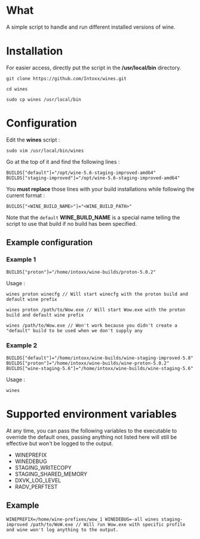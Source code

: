 # What
A simple script to handle and run different installed versions of wine.

# Installation
For easier access, directly put the script in the **/usr/local/bin** directory.

```
git clone https://github.com/Intoxx/wines.git
```
```
cd wines
```
```
sudo cp wines /usr/local/bin
```

# Configuration
Edit the **wines** script :
```
sudo vim /usr/local/bin/wines
```
Go at the top of it and find the following lines :
```
BUILDS["default"]="/opt/wine-5.6-staging-improved-amd64"
BUILDS["staging-improved"]="/opt/wine-5.6-staging-improved-amd64"
```

You **must replace** those lines with your build installations while following the current format : 
```
BUILDS["<WINE_BUILD_NAME>"]="<WINE_BUILD_PATH>"
```
Note that the `default` **WINE_BUILD_NAME** is a special name telling the script to use that build if no build has been specified.

## Example configuration

### Example 1
```
BUILDS["proton"]="/home/intoxx/wine-builds/proton-5.0.2"
```

Usage :

```
wines proton winecfg // Will start winecfg with the proton build and default wine prefix
```
```
wines proton /path/to/Wow.exe // Will start Wow.exe with the proton build and default wine prefix
```
```
wines /path/to/Wow.exe // Won't work because you didn't create a "default" build to be used when we don't supply any
```

### Example 2
```
BUILDS["default"]="/home/intoxx/wine-builds/wine-staging-improved-5.8"
BUILDS["proton"]="/home/intoxx/wine-builds/wine-proton-5.0.2"
BUILDS["wine-staging-5.6"]="/home/intoxx/wine-builds/wine-staging-5.6"
```

Usage :

```
wines
```

# Supported environment variables
At any time, you can pass the following variables to the executable to override the default ones, passing anything not listed here will still be effective but won't be logged to the output.

* WINEPREFIX
* WINEDEBUG
* STAGING_WRITECOPY
* STAGING_SHARED_MEMORY
* DXVK_LOG_LEVEL
* RADV_PERFTEST

## Example
```
WINEPREFIX=/home/wine-prefixes/wow_1 WINEDEBUG=-all wines staging-improved /path/to/WoW.exe // Will run Wow.exe with specific profile and wine won't log anything to the output.
```

